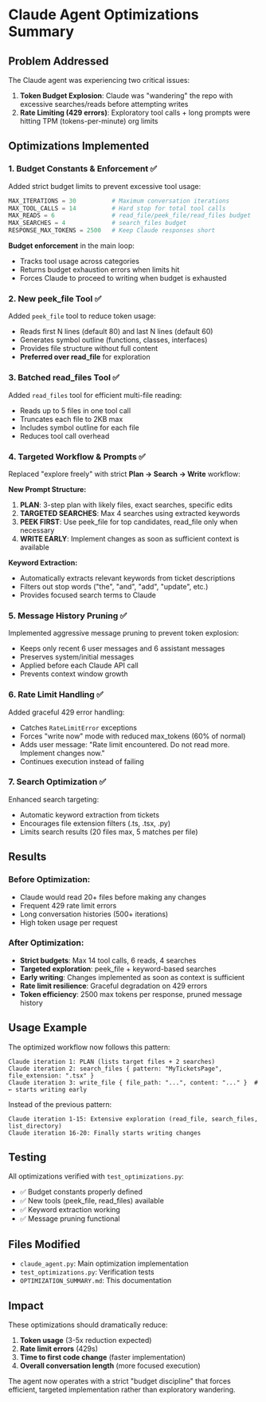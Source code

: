 # Claude Agent Optimizations Summary

## Problem Addressed

The Claude agent was experiencing two critical issues:

1. **Token Budget Explosion**: Claude was "wandering" the repo with excessive searches/reads before attempting writes
2. **Rate Limiting (429 errors)**: Exploratory tool calls + long prompts were hitting TPM (tokens-per-minute) org limits

## Optimizations Implemented

### 1. Budget Constants & Enforcement ✅

Added strict budget limits to prevent excessive tool usage:

```python
MAX_ITERATIONS = 30          # Maximum conversation iterations
MAX_TOOL_CALLS = 14          # Hard stop for total tool calls
MAX_READS = 6                # read_file/peek_file/read_files budget
MAX_SEARCHES = 4             # search_files budget
RESPONSE_MAX_TOKENS = 2500   # Keep Claude responses short
```

**Budget enforcement** in the main loop:

- Tracks tool usage across categories
- Returns budget exhaustion errors when limits hit
- Forces Claude to proceed to writing when budget is exhausted

### 2. New peek_file Tool ✅

Added `peek_file` tool to reduce token usage:

- Reads first N lines (default 80) and last N lines (default 60)
- Generates symbol outline (functions, classes, interfaces)
- Provides file structure without full content
- **Preferred over read_file** for exploration

### 3. Batched read_files Tool ✅

Added `read_files` tool for efficient multi-file reading:

- Reads up to 5 files in one tool call
- Truncates each file to 2KB max
- Includes symbol outline for each file
- Reduces tool call overhead

### 4. Targeted Workflow & Prompts ✅

Replaced "explore freely" with strict **Plan → Search → Write** workflow:

**New Prompt Structure:**

1. **PLAN**: 3-step plan with likely files, exact searches, specific edits
2. **TARGETED SEARCHES**: Max 4 searches using extracted keywords
3. **PEEK FIRST**: Use peek_file for top candidates, read_file only when necessary
4. **WRITE EARLY**: Implement changes as soon as sufficient context is available

**Keyword Extraction:**

- Automatically extracts relevant keywords from ticket descriptions
- Filters out stop words ("the", "and", "add", "update", etc.)
- Provides focused search terms to Claude

### 5. Message History Pruning ✅

Implemented aggressive message pruning to prevent token explosion:

- Keeps only recent 6 user messages and 6 assistant messages
- Preserves system/initial messages
- Applied before each Claude API call
- Prevents context window growth

### 6. Rate Limit Handling ✅

Added graceful 429 error handling:

- Catches `RateLimitError` exceptions
- Forces "write now" mode with reduced max_tokens (60% of normal)
- Adds user message: "Rate limit encountered. Do not read more. Implement changes now."
- Continues execution instead of failing

### 7. Search Optimization ✅

Enhanced search targeting:

- Automatic keyword extraction from tickets
- Encourages file extension filters (.ts, .tsx, .py)
- Limits search results (20 files max, 5 matches per file)

## Results

### Before Optimization:

- Claude would read 20+ files before making any changes
- Frequent 429 rate limit errors
- Long conversation histories (500+ iterations)
- High token usage per request

### After Optimization:

- **Strict budgets**: Max 14 tool calls, 6 reads, 4 searches
- **Targeted exploration**: peek_file + keyword-based searches
- **Early writing**: Changes implemented as soon as context is sufficient
- **Rate limit resilience**: Graceful degradation on 429 errors
- **Token efficiency**: 2500 max tokens per response, pruned message history

## Usage Example

The optimized workflow now follows this pattern:

```
Claude iteration 1: PLAN (lists target files + 2 searches)
Claude iteration 2: search_files { pattern: "MyTicketsPage", file_extension: ".tsx" }
Claude iteration 3: write_file { file_path: "...", content: "..." }  # ← starts writing early
```

Instead of the previous pattern:

```
Claude iteration 1-15: Extensive exploration (read_file, search_files, list_directory)
Claude iteration 16-20: Finally starts writing changes
```

## Testing

All optimizations verified with `test_optimizations.py`:

- ✅ Budget constants properly defined
- ✅ New tools (peek_file, read_files) available
- ✅ Keyword extraction working
- ✅ Message pruning functional

## Files Modified

- `claude_agent.py`: Main optimization implementation
- `test_optimizations.py`: Verification tests
- `OPTIMIZATION_SUMMARY.md`: This documentation

## Impact

These optimizations should dramatically reduce:

1. **Token usage** (3-5x reduction expected)
2. **Rate limit errors** (429s)
3. **Time to first code change** (faster implementation)
4. **Overall conversation length** (more focused execution)

The agent now operates with a strict "budget discipline" that forces efficient, targeted implementation rather than exploratory wandering.
